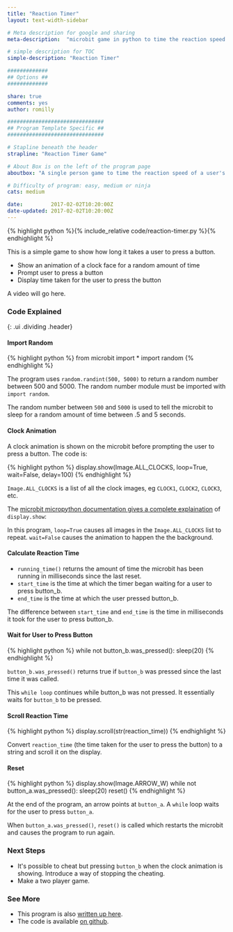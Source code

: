 ```yaml
---
title: "Reaction Timer"
layout: text-width-sidebar

# Meta description for google and sharing
meta-description:  "microbit game in python to time the reaction speed of a user pressing a button."

# simple description for TOC
simple-description: "Reaction Timer"

#############
## Options ##
#############

share: true
comments: yes
author: romilly

###############################
## Program Template Specific ##
###############################

# Stapline beneath the header
strapline: "Reaction Timer Game"

# About Box is on the left of the program page
aboutbox: "A single person game to time the reaction speed of a user's input."

# Difficulty of program: easy, medium or ninja
cats: medium

date:         2017-02-02T10:20:00Z
date-updated: 2017-02-02T10:20:00Z
---  
```


{% highlight python %}{% include_relative code/reaction-timer.py %}{% endhighlight %}

This is a simple game to show how long it takes a user to press a button. 

* Show an animation of a clock face for a random amount of time
* Prompt user to press a button
* Display time taken for the user to press the button

A video will go here.

### Code Explained
{: .ui .dividing .header}



#### Import Random
{% highlight python %}
from microbit import *
import random
{% endhighlight %}

The program uses `random.randint(500, 5000)` to return a random number between 500 and 5000. The random number module must be imported with `import random`. 

The random number between `500` and `5000` is used to tell the microbit to sleep for a random amount of time between .5 and 5 seconds.



#### Clock Animation
A clock animation is shown on the microbit before prompting the user to press a button. The code is:

{% highlight python %}
display.show(Image.ALL_CLOCKS, loop=True, wait=False, delay=100)
{% endhighlight %}

`Image.ALL_CLOCKS` is a list of all the clock images, eg `CLOCK1`, `CLOCK2`, `CLOCK3`, etc. 

The [microbit micropython documentation gives a complete explaination](http://microbit-micropython.readthedocs.io/en/latest/display.html) of `display.show`: 

In this program, `loop=True` causes all images in the `Image.ALL_CLOCKS` list to repeat. `wait=False` causes the animation to happen the the background.



#### Calculate Reaction Time
* `running_time()` returns the amount of time the microbit has been running in milliseconds since the last reset.
* `start_time` is the time at which the timer began waiting for a user to press button_b.
* `end_time` is the time at which the user pressed button_b. 

The difference between `start_time` and `end_time` is the time in milliseconds it took for the user to press button_b.



#### Wait for User to Press Button
{% highlight python %}
while not button_b.was_pressed():
    sleep(20)
{% endhighlight %}

`button_b.was_pressed()` returns true if `button_b` was pressed since the last time it was called. 

This `while loop` continues while button_b was not pressed. It essentially waits for `button_b` to be pressed.



#### Scroll Reaction Time

{% highlight python %}
display.scroll(str(reaction_time))
{% endhighlight %}

Convert `reaction_time` (the time taken for the user to press the button) to a string and scroll it on the display.



#### Reset 

{% highlight python %}
display.show(Image.ARROW_W) 
while not button_a.was_pressed():
    sleep(20)
reset()
{% endhighlight %}

At the end of the program, an arrow points at `button_a`. A `while` loop waits for the user to press `button_a`.

When `button_a.was_pressed()`, `reset()` is called which restarts the microbit and causes the program to run again. 



### Next Steps

* It's possible to cheat but pressing `button_b` when the clock animation is showing. Introduce a way of stopping the cheating.
* Make a two player game.



### See More

* This program is also [written up here](http://blog.rareschool.com/2017/01/a-simple-reaction-timer-in-micropython.html).
* The code is available [on github](https://github.com/microbit-and-chips/reaction-timer).